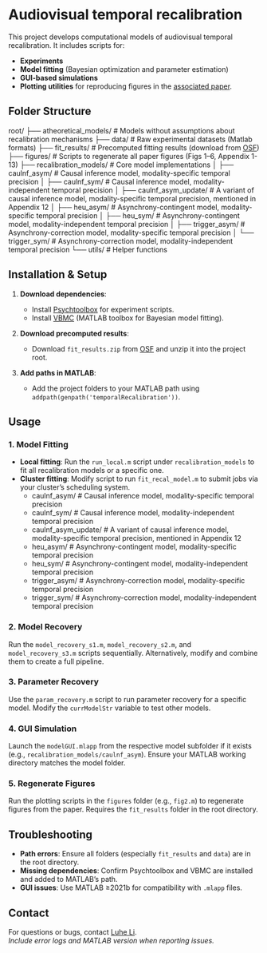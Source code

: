 # Audiovisual temporal recalibration

This project develops computational models of audiovisual temporal recalibration. It includes scripts for:  
- **Experiments**  
- **Model fitting** (Bayesian optimization and parameter estimation)  
- **GUI-based simulations**  
- **Plotting utilities** for reproducing figures in the [associated paper](https://elifesciences.org/reviewed-preprints/97765).  

## Folder Structure
root/
├── atheoretical_models/ # Models without assumptions about recalibration mechanisms
├── data/ # Raw experimental datasets (Matlab formats)
├── fit_results/ # Precomputed fitting results (download from [OSF](https://osf.io/8s7qv/))
├── figures/ # Scripts to regenerate all paper figures (Figs 1–6, Appendix 1-13)
├── recalibration_models/ # Core model implementations
│ ├── caulnf_asym/ # Causal inference model, modality-specific temporal precision
│ ├── caulnf_sym/ # Causal inference model, modality-independent temporal precision
│ ├── caulnf_asym_update/ # A variant of causal inference model, modality-specific temporal precision, mentioned in Appendix 12
│ ├── heu_asym/ # Asynchrony-contingent model, modality-specific temporal precision
│ ├── heu_sym/ # Asynchrony-contingent model, modality-independent temporal precision
│ ├── trigger_asym/ # Asynchrony-correction model, modality-specific temporal precision
│ └── trigger_sym/ # Asynchrony-correction model, modality-independent temporal precision
└── utils/ # Helper functions

## Installation & Setup

1. **Download dependencies**:  
   - Install [Psychtoolbox](https://psychtoolbox.org/) for experiment scripts.  
   - Install [VBMC](https://github.com/acerbilab/vbmc) (MATLAB toolbox for Bayesian model fitting). 

2. **Download precomputed results**:  
   - Download `fit_results.zip` from [OSF](https://osf.io/8s7qv/) and unzip it into the project root.  

3. **Add paths in MATLAB**:  
   - Add the project folders to your MATLAB path using `addpath(genpath('temporalRecalibration'))`.  

## Usage

### 1. Model Fitting
- **Local fitting**: Run the `run_local.m` script under `recalibration_models` to fit all recalibration models or a specific one.
- **Cluster fitting**: Modify script to run `fit_recal_model.m` to submit jobs via your cluster’s scheduling system.
   - caulnf_asym/ # Causal inference model, modality-specific temporal precision
   - caulnf_sym/ # Causal inference model, modality-independent temporal precision
   - caulnf_asym_update/ # A variant of causal inference model, modality-specific temporal precision, mentioned in Appendix 12
   - heu_asym/ # Asynchrony-contingent model, modality-specific temporal precision
   - heu_sym/ # Asynchrony-contingent model, modality-independent temporal precision
   - trigger_asym/ # Asynchrony-correction model, modality-specific temporal precision
   - trigger_sym/ # Asynchrony-correction model, modality-independent temporal precision

### 2. Model Recovery
Run the `model_recovery_s1.m`, `model_recovery_s2.m`, and `model_recovery_s3.m` scripts sequentially. Alternatively, modify and combine them to create a full pipeline. 

### 3. Parameter Recovery
Use the `param_recovery.m` script to run parameter recovery for a specific model. Modify the `currModelStr` variable to test other models.  

### 4. GUI Simulation
Launch the `modelGUI.mlapp` from the respective model subfolder if it exists (e.g., `recalibration_models/caulnf_asym`). Ensure your MATLAB working directory matches the model folder.

### 5. Regenerate Figures
Run the plotting scripts in the `figures` folder (e.g., `fig2.m`) to regenerate figures from the paper. Requires the `fit_results` folder in the root directory.  

## Troubleshooting
- **Path errors**: Ensure all folders (especially `fit_results` and `data`) are in the root directory.  
- **Missing dependencies**: Confirm Psychtoolbox and VBMC are installed and added to MATLAB’s path.  
- **GUI issues**: Use MATLAB ≥2021b for compatibility with `.mlapp` files.  

## Contact
For questions or bugs, contact [Luhe Li](mailto:luhe.li@nyu.edu).  
*Include error logs and MATLAB version when reporting issues.*  